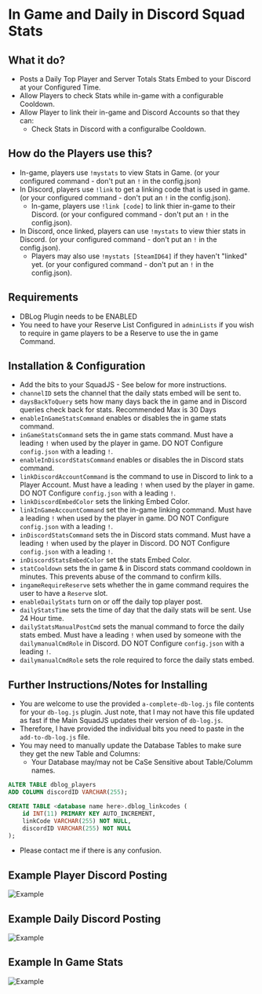 # In Game and Daily in Discord Squad Stats

## What it do?
- Posts a Daily Top Player and Server Totals Stats Embed to your Discord at your Configured Time.
- Allow Players to check Stats while in-game with a configurable Cooldown.
- Allow Player to link their in-game and Discord Accounts so that they can:
    - Check Stats in Discord with a configuralbe Cooldown.

## How do the Players use this?
- In-game, players use `!mystats` to view Stats in Game. (or your configured command - don't put an `!` in the config.json)
- In Discord, players use `!link` to get a linking code that is used in game. (or your configured command - don't put an `!` in the config.json).
    - In-game, players use `!link [code]` to link thier in-game to their Discord. (or your configured command - don't put an `!` in the config.json).
- In Discord, once linked, players can use `!mystats` to view thier stats in Discord. (or your configured command - don't put an `!` in the config.json).
    - Players may also use `!mystats [SteamID64]` if they haven't "linked" yet. (or your configured command - don't put an `!` in the config.json).

## Requirements
- DBLog Plugin needs to be ENABLED
- You need to have your Reserve List Configured in `adminLists` if you wish to require in game players to be a Reserve to use the in game Command.

## Installation & Configuration
- Add the bits to your SquadJS - See below for more instructions.
- `channelID` sets the channel that the daily stats embed will be sent to.
- `daysBackToQuery` sets how many days back the in game and in Discord queries check back for stats. Recommended Max is 30 Days
- `enableInGameStatsCommand` enables or disables the in game stats command.
- `inGameStatsCommand` sets the in game stats command. Must have a leading `!` when used by the player in game. DO NOT Configure `config.json` with a leading `!`.
- `enableInDiscordStatsCommand` enables or disables the in Discord stats command.
- `linkDiscordAccountCommand` is the command to use in Discord to link to a Player Account. Must have a leading `!` when used by the player in game. DO NOT Configure `config.json` with a leading `!`.
- `linkDiscordEmbedColor` sets the linking Embed Color.
- `linkInGameAccountCommand` set the in-game linking command. Must have a leading `!` when used by the player in game. DO NOT Configure `config.json` with a leading `!`.
- `inDiscordStatsCommand` sets the in Discord stats command. Must have a leading `!` when used by the player in Discord. DO NOT Configure `config.json` with a leading `!`.
- `inDiscordStatsEmbedColor` set the stats Embed Color.
- `statCooldown` sets the in game & in Discord stats command cooldown in minutes. This prevents abuse of the command to confirm kills.
- `ingameRequireReserve` sets whether the in game command requires the user to have a `Reserve` slot.
- `enableDailyStats` turn on or off the daily top player post.
- `dailyStatsTime` sets the time of day that the daily stats will be sent. Use 24 Hour time.
- `dailyStatsManualPostCmd` sets the manual command to force the daily stats embed. Must have a leading `!` when used by someone with the `dailymanualCmdRole` in Discord. DO NOT Configure `config.json` with a leading `!`.
- `dailymanualCmdRole` sets the role required to force the daily stats embed.

## Further Instructions/Notes for Installing
- You are welcome to use the provided `a-complete-db-log.js` file contents for your `db-log.js` plugin. Just note, that I may not have this file updated as fast if the Main SquadJS updates their version of `db-log.js`.
- Therefore, I have provided the individual bits you need to paste in the `add-to-db-log.js` file.
- You may need to manually update the Database Tables to make sure they get the new Table and Columns:
    - Your Database may/may not be CaSe Sensitive about Table/Columm names.
```sql
ALTER TABLE dblog_players
ADD COLUMN discordID VARCHAR(255);
```
```sql
CREATE TABLE <database name here>.dblog_linkcodes (
    id INT(11) PRIMARY KEY AUTO_INCREMENT,
    linkCode VARCHAR(255) NOT NULL,
    discordID VARCHAR(255) NOT NULL
);
```
- Please contact me if there is any confusion.

## Example Player Discord Posting
![Example](https://raw.githubusercontent.com/IgnisAlienus/SquadJS-Player-Stats/master/example-player-discord.png)

## Example Daily Discord Posting
![Example](https://raw.githubusercontent.com/IgnisAlienus/SquadJS-Player-Stats/master/example-daily-discord.png)

## Example In Game Stats
![Example](https://raw.githubusercontent.com/IgnisAlienus/SquadJS-Player-Stats/master/example-ingame.png)